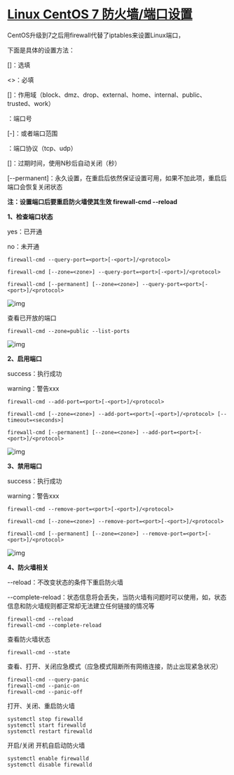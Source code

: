 # [Linux CentOS 7 防火墙/端口设置](https://www.cnblogs.com/taiyonghai/p/5825578.html)

CentOS升级到7之后用firewall代替了iptables来设置Linux端口，

下面是具体的设置方法：

[]：选填

<>：必填

[<zone>]：作用域（block、dmz、drop、external、home、internal、public、trusted、work）

<port>：端口号

[-<port>]：或者端口范围

<protocol>：端口协议（tcp、udp）

[<seconds>]：过期时间，使用N秒后自动关闭（秒）

[--permanent]：永久设置，在重启后依然保证设置可用，如果不加此项，重启后端口会恢复关闭状态

**注：设置端口后要重启防火墙使其生效 firewall-cmd --reload**

**1、检查端口状态**

yes：已开通

no：未开通

```
firewall-cmd --query-port=<port>[-<port>]/<protocol>
```

```
firewall-cmd [--zone=<zone>] --query-port=<port>[-<port>]/<protocol>
```

```
firewall-cmd [--permanent] [--zone=<zone>] --query-port=<port>[-<port>]/<protocol>
```

![img](https://images2015.cnblogs.com/blog/172889/201608/172889-20160831134948965-763883536.jpg)

 查看已开放的端口

```
firewall-cmd --zone=public --list-ports
```

![img](https://images2015.cnblogs.com/blog/172889/201608/172889-20160831154143324-870883085.jpg)

 

**2、启用端口**

success：执行成功

warning：警告xxx

```
firewall-cmd --add-port=<port>[-<port>]/<protocol>
```

```
firewall-cmd [--zone=<zone>] --add-port=<port>[-<port>]/<protocol> [--timeout=<seconds>]
```

```
firewall-cmd [--permanent] [--zone=<zone>] --add-port=<port>[-<port>]/<protocol>
```

![img](https://images2015.cnblogs.com/blog/172889/201608/172889-20160831135015496-617743534.jpg)

 

**3、禁用端口** 

success：执行成功

warning：警告xxx

```
firewall-cmd --remove-port=<port>[-<port>]/<protocol>
```

```
firewall-cmd [--zone=<zone>] --remove-port=<port>[-<port>]/<protocol>
```

```
firewall-cmd [--permanent] [--zone=<zone>] --remove-port=<port>[-<port>]/<protocol>
```

![img](https://images2015.cnblogs.com/blog/172889/201608/172889-20160831135028121-1364100740.jpg)

 

**4、防火墙相关**

--reload：不改变状态的条件下重启防火墙

--complete-reload：状态信息将会丢失，当防火墙有问题时可以使用，如，状态信息和防火墙规则都正常却无法建立任何链接的情况等

```
firewall-cmd --reload
firewall-cmd --complete-reload
```

查看防火墙状态

```
firewall-cmd --state
```

查看、打开、关闭应急模式（应急模式阻断所有网络连接，防止出现紧急状况）

```
firewall-cmd --query-panic
firewall-cmd --panic-on
firewall-cmd --panic-off
```

打开、关闭、重启防火墙 

```
systemctl stop firewalld
systemctl start firewalld
systemctl restart firewalld
```

 开启/关闭 开机自启动防火墙

```
systemctl enable firewalld
systemctl disable firewalld
```